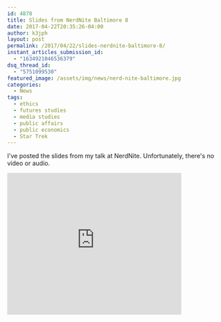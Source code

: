 ```yaml
---
id: 4878
title: Slides from NerdNite Baltimore 8
date: 2017-04-22T20:35:26-04:00
author: k3jph
layout: post
permalink: /2017/04/22/slides-nerdnite-baltimore-8/
instant_articles_submission_id:
  - "1634921046536379"
dsq_thread_id:
  - "5751099530"
featured_image: /assets/img/news/nerd-nite-baltimore.jpg
categories:
  - News
tags:
  - ethics
  - futures studies
  - media studies
  - public affairs
  - public economics
  - Star Trek
---
```

I've posted the slides from my talk at NerdNite.  Unfortunately, there's no video or audio.  

<iframe src="https://onedrive.live.com/embed?cid=C4DA866F3B02B780&resid=C4DA866F3B02B780%214228&authkey=AOSnnFsZ4npgKvk&em=2" width="402" height="327" frameborder="0" scrolling="no"></iframe>
<br/>
